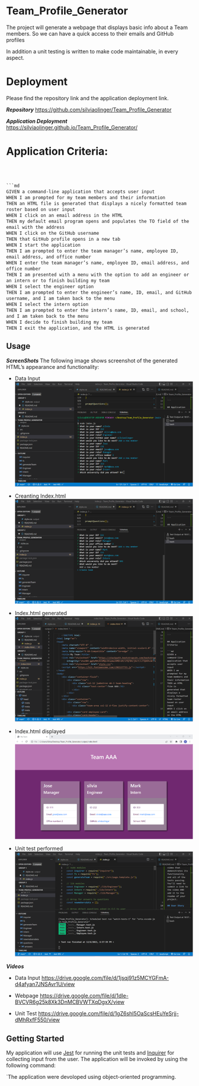 # Team_Profile_Generator


The project will generate a webpage that displays  basic info about a Team members.
So we can have a quick access to their emails and GitHub profiles

 
In addition a unit testing is written to make code maintainable, in every aspect.

# Deployment
Please find the repository link and the application deployment link.

***Repository***
https://github.com/silviaolinger/Team_Profile_Generator

***Application Deployment***
https://silviaolinger.github.io/Team_Profile_Generator/

# Application Criteria:
```



```md
GIVEN a command-line application that accepts user input
WHEN I am prompted for my team members and their information
THEN an HTML file is generated that displays a nicely formatted team roster based on user input
WHEN I click on an email address in the HTML
THEN my default email program opens and populates the TO field of the email with the address
WHEN I click on the GitHub username
THEN that GitHub profile opens in a new tab
WHEN I start the application
THEN I am prompted to enter the team manager’s name, employee ID, email address, and office number
WHEN I enter the team manager’s name, employee ID, email address, and office number
THEN I am presented with a menu with the option to add an engineer or an intern or to finish building my team
WHEN I select the engineer option
THEN I am prompted to enter the engineer’s name, ID, email, and GitHub username, and I am taken back to the menu
WHEN I select the intern option
THEN I am prompted to enter the intern’s name, ID, email, and school, and I am taken back to the menu
WHEN I decide to finish building my team
THEN I exit the application, and the HTML is generated
```

## Usage
***ScreenShots***
The following image shows screenshot of the generated HTML’s appearance and functionality:
- Data Input
![Data Input](./assets/images/Node_Input_Prompt.png)

- Creanting Index.html
![Creating index.html](./assets/images/command_creatTeam_index.html.png)

- Index.html generated
![index.html](./assets/images/index_html_generated.png)

- Index.html displayed
![Team_Profile_Webpage](./assets/images/team_page_generated.png)

- Unit test performed
![Testing_Results](./assets/images/Screenshot%202022-12-06%20190315.png)

***Videos***
 - Data Input
https://drive.google.com/file/d/1jsqj91z5MCYGFmA-d4afyan7JNSAvr1U/view

- Webpage
https://drive.google.com/file/d/1dIe-BVCVR6g25k8Xk3DnMCBVWTXqDgxX/view

- Unit Test
https://drive.google.com/file/d/1gZ6shI5OaScsHEuYeSrjj-dMhRxfF550/view

## Getting Started
My application will use [Jest](https://www.npmjs.com/package/jest) for running the unit tests and [Inquirer](https://www.npmjs.com/package/inquirer) for collecting input from the user. The application will be invoked by using the following command:

`The application were devoloped using object-oriented programming. 

